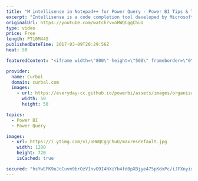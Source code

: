 ```yaml
---
title: "M intellisense in Notepad++ for Power Query - Power BI Tips & Tricks #38"
excerpt: "Intellisense is a code completion tool developed by Microsoft to help developers code faster and syntax free.  Power Query or Power BI does not have Intellisense built in yet, but it is a highly requested feature.  You can vote for Intellisense feature to be added in Power Query or Power BI here: https://ideas.powerbi.com/forums/265200-power-bi-ideas/suggestions/7202913-improve-the-advanced-query-editor"
originalUrl: https://youtube.com/watch?v=oHWQCggChuU
type: video
price: Free
length: PT10M44S
publishedDateTime: 2017-03-09T20:29:56Z
heat: 50

featuredContent: "<iframe width=\"800\" height=\"500\" frameborder=\"0\" src=\"https://www.youtube.com/embed/oHWQCggChuU\" allow=\"accelerometer; autoplay; encrypted-media; gyroscope; picture-in-picture\" allowfullscreen></iframe>"

provider:
  name: Curbal
  domain: curbal.com
  images:
    - url: https://everyday-cc.github.io/powerbi/assets/images/organizations/curbal.com-50x50.jpg
      width: 50
      height: 50

topics:
  - Power BI
  - Power Query

images:
  - url: https://i.ytimg.com/vi/oHWQCggChuU/maxresdefault.jpg
    width: 1280
    height: 720
    isCached: true

secured: "hsYwEPK9uJcCuvm9brOzV1nvO9I4NXiYb4fd0pXBjye475pKdxPc/iJFXnyixIVIQCUj17sqtGtU9PBAl4alrhhzb/lRmo2MqYrvbUQ4A3A38ct8rQRqoIsqe1jg/3iMyPkPC5h93bcVx7mE6YXLNcveLN9+qrxRJkEX+jit6kP7wExwPU3ttxXopCu1LjzQls5AU6KKGwfgUULunrBbBWjc0ulw0i0j3geW1fvke+ZQDVzPr83GoEHJ3TjSQO0uwNeU+tBv+45GUym8GiXbZ8XMHEay089i/BKs1QWc9fOwmasPukGkNr1cGFziR7icjnDbFzL8k1fWm92iEI+GgDl303c4LoGvF7iJaDMXMaYv0T7iQQ28tKbMsA+fb7DeOogE00yh6ghFqmElnwbkoVadS1jTVfENxZ7qTmIS/E0=;OG4icWB00Mr9F0YUNla/ow=="
---
```


